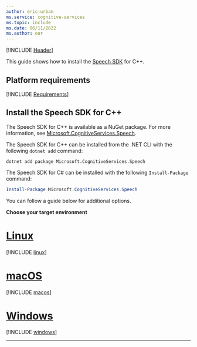 ```yaml
---
author: eric-urban
ms.service: cognitive-services
ms.topic: include
ms.date: 06/11/2022
ms.author: eur
---
```


[!INCLUDE [Header](../../common/cpp.md)]

This guide shows how to install the [Speech SDK](~/articles/cognitive-services/speech-service/speech-sdk.md) for C++. 

## Platform requirements

[!INCLUDE [Requirements](cpp-requirements.md)]

## Install the Speech SDK for C++

The Speech SDK for C++ is available as a NuGet package. For more information, see <a href="https://www.nuget.org/packages/Microsoft.CognitiveServices.Speech" target="_blank">Microsoft.CognitiveServices.Speech</a>.

The Speech SDK for C++ can be installed from the .NET CLI with the following `dotnet add` command:

```dotnetcli
dotnet add package Microsoft.CognitiveServices.Speech
```

The Speech SDK for C# can be installed with the following `Install-Package` command:

```powershell
Install-Package Microsoft.CognitiveServices.Speech
```

You can follow a guide below for additional options.

**Choose your target environment**

# [Linux](#tab/linux)

[!INCLUDE [linux](cpp-linux.md)]

# [macOS](#tab/macos)

[!INCLUDE [macos](cpp-macos.md)]

# [Windows](#tab/windows)

[!INCLUDE [windows](cpp-windows.md)]

* * *